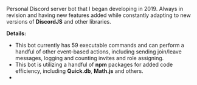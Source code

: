 Personal Discord server bot that I began developing in 2019. Always in revision and having new features added while constantly adapting to new versions of **DiscordJS** and other libraries.

**Details:**
- This bot currently has 59 executable commands and can perform a handful of other event-based actions, including sending join/leave messages, logging and counting invites and role assigning.
- This bot is utilizing a handful of **npm** packages for added code efficiency, including **Quick.db**, **Math.js** and others.
- 
